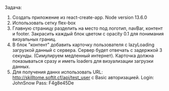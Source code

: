 Задача:
1. Создать приложение из react-create-app. Node version 13.6.0
2. Использовать сетку flex-box
3. Главную страницу разделить на место под логотип, navBar, контент и footer. Закрасить каждый блок цветом с opacity 0.1 для понимания визуальных границ.
4. В блок "контент" добавить карточку пользователя с lazyLoading загрузкой данный с сервера. Сервер будет отвечать с задержкой 3 секунды. (Симулируем медленный интернет). Карточка должна показываться сразу и иметь loaders для визуализации загрузки данных.
5. Для получения даннх использовать URL: http://skilltome.softit.cf/api/test_user с Basic авторизацией. Login: JohnSnow  Pass: F4g8e45De
